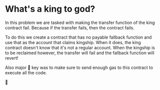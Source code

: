 # What's a king to god?

In this problem we are tasked with making the transfer function of the king contract fail. Because if the transfer fails, then the contract fails.


To do this we create a contract that has no payable fallback function and use that as the account that claims kingship. When it does, the king contract doesn't know that it's not a regular account. When the kingship is to be reclaimed however, the transfer will fail and the fallback function will revert!


Also major :key: key was to make sure to send enough gas to this contract to execute all the code.

:crown:
